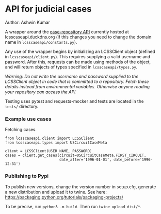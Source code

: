 # API for judicial cases
Author: Ashwin Kumar

A wrapper around the [case-repository API](https://github.com/SKAshwin/case-repository)
currently hosted at lcsscaseapi.duckdns.org (if this changes you need to change the domain
name in `lcsscaseapi/constants.py`).

Any use of the wrapper begins by initializing an LCSSClient object (defined in
`lcsscaseapi/client.py`). This requires supplying a valid username and password. After
this, requests can be made using methods of the object, and will return objects of types
specified in `lcsscaseapi/types.py`. 

*Warning: Do not write the username and password supplied to the LCSSClient object in code
that is committed to a repository. Fetch these details instead from environmental
variables. Otherwise anyone reading your repository can access the API.*

Testing uses pytest and requests-mocker and tests are located in the `tests/` directory.


### Example use cases
Fetching cases
```
from lcsscaseapi.client import LCSSClient
from lcsscaseapi.types import USCircuitCaseMeta

client = LCSSClient(USER_NAME, PASSWORD)
cases = client.get_cases(circuit=USCircuitCaseMeta.FIRST_CIRCUIT,
                         date_after='1996-01-01', date_before='1996-12-31')
```


### Publishing to Pypi

To publish new versions, change the version number in setup.cfg, generate a new
distribution and upload it to twine. See here:
https://packaging.python.org/tutorials/packaging-projects/ 

To be precise, run `python3 -m build`. Then run `twine upload dist/*`.
